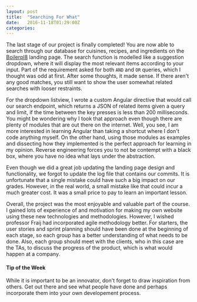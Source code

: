 ```yaml
---
layout: post
title:  "Searching For What"
date:   2016-11-18T01:29:00Z
categories:
---
```


The last stage of our project is finally completed! You are now able to search through our database for cuisines, recipes, and ingredients on the [Boilerpl8][foods] landing page. The search function is modelled like a suggestion dropdown, where it will display the most relevant items according to your input. Part of the requirement asked for both `AND` and `OR` queries, which I thought was odd at first. After some thoughts, it made sense. If there aren't any good matches, you still want to show the user somewhat related searches with looser restraints.

For the dropdown listview, I wrote a custom Angular directive that would call our search endpoint, which returns a JSON of related items given a query and limit, if the time between the key presses is less than 200 milliseconds. You might be wondering why I took that approach even though there are plenty of modules that are out there on the internet. Well, you see, I am more interested in learning Angular than taking a shortcut where I don't code anything myself. On the other hand, using those modules as examples and dissecting how they implemented is the perfect approach for learning in my opinion. Reverse engineering forces you to not be contempt with a black box, where you have no idea what lays under the abstraction.

Even though we did a great job updating the landing page design and functionality, we forgot to update the log file that contains our commits. It is unfortunate that a single mistake could have such a big impact on our grades. However, in the real world, a small mistake like that could incur a much greater cost. It was a small price to pay to learn an important lesson. 

Overall, the project was the most enjoyable and valuable part of the course. I gained lots of experience of and motivation for making my own website using these new technologies and methodologies. However, I wished professor Fraij had incorporated agile methodology better. For starters, the user stories and sprint planning should have been done at the beginning of each stage, so each group has a better understanding of what needs to be done. Also, each group should meet with the clients, who in this case are the TAs, to discuss the progress of the product, which is what would happen at a company. 

#### Tip of the Week
While it is important to be an innovator, don't forget to draw inspiration from others. Get out there and see what people have done and perhaps incorporate them into your own developement process. 

[foods]:	boilerpl8.me 